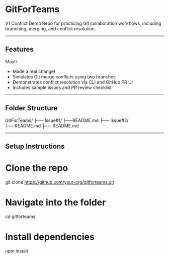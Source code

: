 # GitForTeams 

V1 Conflict Demo Repo for practicing Git collaboration workflows, including branching, merging, and conflict resolution.

---

## Features
Maati
- Made a real change!
- Simulates Git merge conflicts using two branches
- Demonstrates conflict resolution via CLI and GitHub PR UI
- Includes sample issues and PR review checklist

---

## Folder Structure
GitForTeams/ 
├── Issue#1/
    ├──README.md
├── Issue#2/
    ├──README.md
├── README.md

---

## Setup Instructions

# Clone the repo
git clone https://github.com/your-org/gitforteams.git

# Navigate into the folder
cd gitforteams

# Install dependencies
npm install
